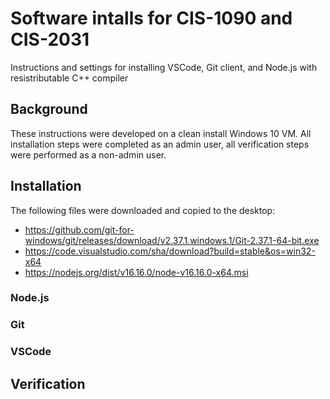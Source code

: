 # Software intalls for CIS-1090 and CIS-2031

Instructions and settings for installing VSCode, Git client, and Node.js with resistributable C++ compiler

## Background

These instructions were developed on a clean install Windows 10 VM. All installation steps were completed as an admin user, all verification steps were performed as a non-admin user.

## Installation

The following files were downloaded and copied to the desktop:

* https://github.com/git-for-windows/git/releases/download/v2.37.1.windows.1/Git-2.37.1-64-bit.exe
* https://code.visualstudio.com/sha/download?build=stable&os=win32-x64
* https://nodejs.org/dist/v16.16.0/node-v16.16.0-x64.msi

### Node.js

### Git

### VSCode

## Verification
